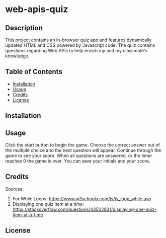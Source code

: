 # web-apis-quiz

## Description 

This project contains an in-browser quiz app and features dynamically updated HTML and CSS powered by Javascript code. The quiz contains questions regarding Web APIs to help enrich my and my classmate's knowledge. 


## Table of Contents 
- [Installation](#installation)
- [Usage](#usage)
- [Credits](#credits)
- [License](#license)

## Installation 

## Usage 
Click the start button to begin the game. Choose the correct answer out of the multiple choice and the next question will appear. Continue through the game to see your score. When all questions are answered, or the timer reaches 0 the game is over. You can save your initials and your score. 


## Credits 

Sources: 
1. For While Loops: https://www.w3schools.com/js/js_loop_while.asp
2. Displaying one quiz item at a time: https://stackoverflow.com/questions/43502831/displaying-one-quiz-item-at-a-time



## License 

